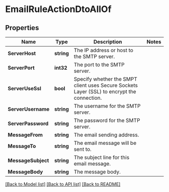 # EmailRuleActionDtoAllOf

## Properties

Name | Type | Description | Notes
------------ | ------------- | ------------- | -------------
**ServerHost** | **string** | The IP address or host to the SMTP server. | 
**ServerPort** | **int32** | The port to the SMTP server. | 
**ServerUseSsl** | **bool** | Specify whether the SMPT client uses Secure Sockets Layer (SSL) to encrypt the connection. | 
**ServerUsername** | **string** | The username for the SMTP server. | 
**ServerPassword** | **string** | The password for the SMTP server. | 
**MessageFrom** | **string** | The email sending address. | 
**MessageTo** | **string** | The email message will be sent to. | 
**MessageSubject** | **string** | The subject line for this email message. | 
**MessageBody** | **string** | The message body. | 

[[Back to Model list]](../README.md#documentation-for-models) [[Back to API list]](../README.md#documentation-for-api-endpoints) [[Back to README]](../README.md)


